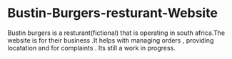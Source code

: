 # Bustin-Burgers-resturant-Website
Bustin burgers is a resturant(fictional) that is operating in south africa.The website is for their business .It helps with managing orders , providing locatation and for complaints . Its still a work in progress. 
